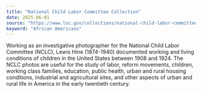 ```yaml
---
title: "National Child Labor Committee Collection"
date: 2025-06-01
source: "https://www.loc.gov/collections/national-child-labor-committee/about-this-collection/"
keyword: "African Americans"
---
```


Working as an investigative photographer for the National Child Labor Committee (NCLC), Lewis Hine (1874-1940) documented working and living conditions of children in the United States between 1908 and 1924. The NCLC photos are useful for the study of labor, reform movements, children, working class families, education, public health, urban and rural housing conditions, industrial and agricultural sites, and other aspects of urban and rural life in America in the early twentieth century.